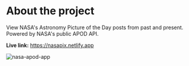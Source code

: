 # About the project
View NASA's Astronomy Picture of the Day posts from past and present. Powered by NASA's public APOD API.

**Live link:** https://nasapix.netlify.app

![nasa-apod-app](https://user-images.githubusercontent.com/106822556/224111250-3dc6ae27-1ec9-41cb-bf73-7691bc91c90e.gif)
